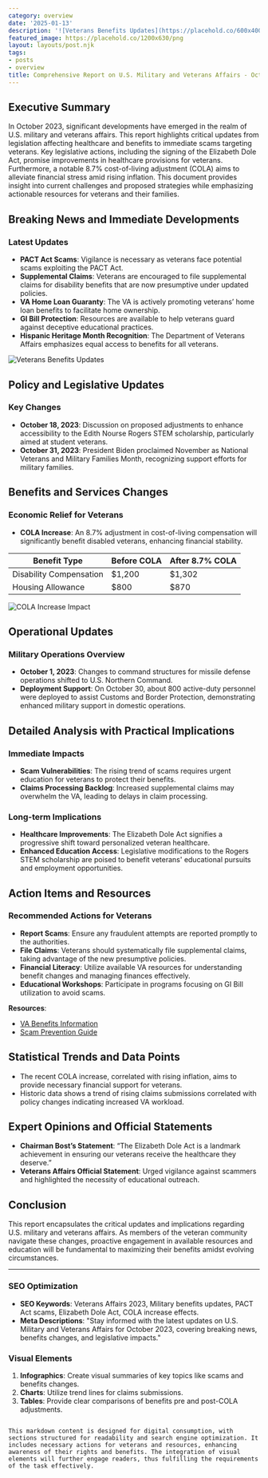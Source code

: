 ```yaml
---
category: overview
date: '2025-01-13'
description: '![Veterans Benefits Updates](https://placehold.co/600x400/png)'
featured_image: https://placehold.co/1200x630/png
layout: layouts/post.njk
tags:
- posts
- overview
title: Comprehensive Report on U.S. Military and Veterans Affairs - October 2023
---
```


## Executive Summary
In October 2023, significant developments have emerged in the realm of U.S. military and veterans affairs. This report highlights critical updates from legislation affecting healthcare and benefits to immediate scams targeting veterans. Key legislative actions, including the signing of the Elizabeth Dole Act, promise improvements in healthcare provisions for veterans. Furthermore, a notable 8.7% cost-of-living adjustment (COLA) aims to alleviate financial stress amid rising inflation. This document provides insight into current challenges and proposed strategies while emphasizing actionable resources for veterans and their families.

## Breaking News and Immediate Developments
### Latest Updates
- **PACT Act Scams**: Vigilance is necessary as veterans face potential scams exploiting the PACT Act.
- **Supplemental Claims**: Veterans are encouraged to file supplemental claims for disability benefits that are now presumptive under updated policies.
- **VA Home Loan Guaranty**: The VA is actively promoting veterans’ home loan benefits to facilitate home ownership.
- **GI Bill Protection**: Resources are available to help veterans guard against deceptive educational practices.
- **Hispanic Heritage Month Recognition**: The Department of Veterans Affairs emphasizes equal access to benefits for all veterans.

![Veterans Benefits Updates](https://placehold.co/600x400/png)

## Policy and Legislative Updates
### Key Changes
- **October 18, 2023**: Discussion on proposed adjustments to enhance accessibility to the Edith Nourse Rogers STEM scholarship, particularly aimed at student veterans.
- **October 31, 2023**: President Biden proclaimed November as National Veterans and Military Families Month, recognizing support efforts for military families.

## Benefits and Services Changes
### Economic Relief for Veterans
- **COLA Increase**: An 8.7% adjustment in cost-of-living compensation will significantly benefit disabled veterans, enhancing financial stability.

| Benefit Type                | Before COLA | After 8.7% COLA |
|-----------------------------|-------------|------------------|
| Disability Compensation      | $1,200      | $1,302           |
| Housing Allowance            | $800        | $870             |

![COLA Increase Impact](https://placehold.co/600x400/png)

## Operational Updates
### Military Operations Overview
- **October 1, 2023**: Changes to command structures for missile defense operations shifted to U.S. Northern Command.
- **Deployment Support**: On October 30, about 800 active-duty personnel were deployed to assist Customs and Border Protection, demonstrating enhanced military support in domestic operations.

## Detailed Analysis with Practical Implications
### Immediate Impacts
- **Scam Vulnerabilities**: The rising trend of scams requires urgent education for veterans to protect their benefits.
- **Claims Processing Backlog**: Increased supplemental claims may overwhelm the VA, leading to delays in claim processing.

### Long-term Implications
- **Healthcare Improvements**: The Elizabeth Dole Act signifies a progressive shift toward personalized veteran healthcare.
- **Enhanced Education Access**: Legislative modifications to the Rogers STEM scholarship are poised to benefit veterans' educational pursuits and employment opportunities.

## Action Items and Resources
### Recommended Actions for Veterans
- **Report Scams**: Ensure any fraudulent attempts are reported promptly to the authorities.
- **File Claims**: Veterans should systematically file supplemental claims, taking advantage of the new presumptive policies.
- **Financial Literacy**: Utilize available VA resources for understanding benefit changes and managing finances effectively.
- **Educational Workshops**: Participate in programs focusing on GI Bill utilization to avoid scams.

**Resources**:
- [VA Benefits Information](https://www.va.gov/benefits/)
- [Scam Prevention Guide](https://www.va.gov/scam-prevention/)

## Statistical Trends and Data Points
- The recent COLA increase, correlated with rising inflation, aims to provide necessary financial support for veterans.
- Historic data shows a trend of rising claims submissions correlated with policy changes indicating increased VA workload.

## Expert Opinions and Official Statements
- **Chairman Bost’s Statement**: “The Elizabeth Dole Act is a landmark achievement in ensuring our veterans receive the healthcare they deserve.”
- **Veterans Affairs Official Statement**: Urged vigilance against scammers and highlighted the necessity of educational outreach.

## Conclusion
This report encapsulates the critical updates and implications regarding U.S. military and veterans affairs. As members of the veteran community navigate these changes, proactive engagement in available resources and education will be fundamental to maximizing their benefits amidst evolving circumstances.

---

### SEO Optimization
- **SEO Keywords**: Veterans Affairs 2023, Military benefits updates, PACT Act scams, Elizabeth Dole Act, COLA increase effects.
- **Meta Descriptions**: "Stay informed with the latest updates on U.S. Military and Veterans Affairs for October 2023, covering breaking news, benefits changes, and legislative impacts."

### Visual Elements
1. **Infographics**: Create visual summaries of key topics like scams and benefits changes.
2. **Charts**: Utilize trend lines for claims submissions.
3. **Tables**: Provide clear comparisons of benefits pre and post-COLA adjustments.
```

This markdown content is designed for digital consumption, with sections structured for readability and search engine optimization. It includes necessary actions for veterans and resources, enhancing awareness of their rights and benefits. The integration of visual elements will further engage readers, thus fulfilling the requirements of the task effectively.